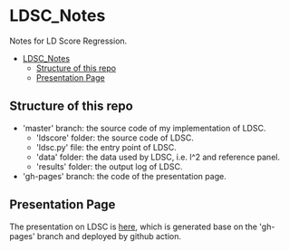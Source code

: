 # LDSC_Notes

<!-- badged -->
<!-- github action -->

Notes for LD Score Regression.

- [LDSC\_Notes](#ldsc_notes)
  - [Structure of this repo](#structure-of-this-repo)
  - [Presentation Page](#presentation-page)

## Structure of this repo

- 'master' branch: the source code of my implementation of LDSC.
  - 'ldscore' folder: the source code of LDSC.
  - 'ldsc.py' file: the entry point of LDSC.
  - 'data' folder: the data used by LDSC, i.e. l^2 and reference panel.
  - 'results' folder: the output log of LDSC.
- 'gh-pages' branch: the code of the presentation page.

## Presentation Page

The presentation on LDSC is [here](https://lucajiang.github.io/ldsc_notes/#/), which is generated base on the 'gh-pages' branch and deployed by github action.
